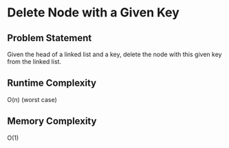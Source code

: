 # Delete Node with a Given Key

## Problem Statement
Given the head of a linked list and a key, delete the node with this given key from the linked list.

## Runtime Complexity
O(n) (worst case)

## Memory Complexity
O(1)
